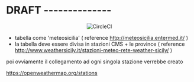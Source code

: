 # DRAFT --------------
<div align="center">
  <img src="https://circleci.com/gh/irsooti/pita-weather.svg?style=svg" alt="CircleCI" />
</div>


- tabella come 'meteosicilia' ( reference http://meteosicilia.entermed.it/ )
- la tabella deve essere divisa in stazioni CMS + le province ( reference http://www.weathersicily.it/stazioni-meteo-rete-weather-sicily/ )

poi ovviamente il collegamento ad ogni singola stazione verrebbe creato

https://openweathermap.org/stations
